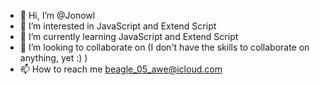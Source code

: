 - 👋 Hi, I’m @Jonowl
- 👀 I’m interested in JavaScript and Extend Script
- 🌱 I’m currently learning JavaScript and Extend Script
- 💞️ I’m looking to collaborate on (I don't have the skills to collaborate on anything, yet :) )
- 📫 How to reach me beagle_05_awe@icloud.com

<!---
Jonowl/Jonowl is a ✨ special ✨ repository because its `README.md` (this file) appears on your GitHub profile.
You can click the Preview link to take a look at your changes.
--->
